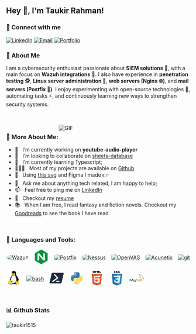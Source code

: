 ## Hey 👋, I'm Taukir Rahman!


### 🤝 Connect with me

[![LinkedIn](https://img.shields.io/badge/LinkedIn-0A66C2?logo=linkedin&logoColor=white)](https://linkedin.com/in/taukirrahman)
[![Email](https://img.shields.io/badge/Email-Contact-blue?logo=gmail&logoColor=white)](mailto:taukir1515@gmail.com)
[![Portfolio](https://img.shields.io/badge/Portfolio-GitHub%20Pages-111?logo=github)](https://github.com/Taukir1515)

### 👋 About Me  

I am a cybersecurity enthusiast passionate about **SIEM solutions** 🔎, with a main focus on **Wazuh integrations** 🔎. I also have experience in **penetration testing** 🕵️, **Linux server administration 🐧**, **web servers (Nginx 🌐)**, and **mail servers (Postfix 📧)**. I enjoy experimenting with open-source technologies 🔐, automating tasks ⚡, and continuously learning new ways to strengthen security systems.  

<br/>
<br/>

<img align="right" alt="GIF" src="https://cdn.dribbble.com/userupload/24380627/file/original-b5d50e9fd0cddf6d501238cdb90684f4.gif" width="360px"/>
  
### 🧐 More About Me:

- 🔭 &nbsp; I’m currently working on **youtube-audio-player**
- 🤝 &nbsp; I’m looking to collaborate on [sheets-database](https://github.com/rahul-jha98/sheets-database)
- 🌱 &nbsp; I’m currently learning Typescript; 
- 👨🏻‍💻 &nbsp; Most of my projects are available on [Github](https://github.com/rahul-jha98?tab=repositories)
- 🎨 &nbsp; Using [this svg](https://storyset.com/illustration/javascript-frameworks/amico) and Figma I made 👉
- 💬 &nbsp; Ask me about anything tech related, I am happy to help;
- 📫 &nbsp; Feel free to ping me on [LinkedIn](https://www.linkedin.com/in/rahul-jha98/)
- 📝 &nbsp; Checkout my [resume](https://drive.google.com/file/d/1ZpR5pVBTnl_Qybq7GE3MGy1SB1JehVSE/view?usp=sharing)
- 📚 &nbsp; When I am free, I read fantasy and fiction novels. Checkout my [Goodreads](https://www.goodreads.com/rahul-jha98) to see the book I have read

<br>

### 🔨 Languages and Tools:


<p align="left" style="display: flex; gap: 15px; flex-wrap: wrap; align-items: center;">

<!-- Wazuh -->
<a href="https://wazuh.com/" target="_blank" rel="noreferrer">
  <img src="https://community.splunk.com/legacyfs/online/avatars/521026.jpg" alt="Wazuh" width="45" height="40" style="border-radius: 50%;"/>
</a>


  <!-- Nginx -->
  <a href="https://www.nginx.com" target="_blank" rel="noreferrer">
    <img src="https://raw.githubusercontent.com/devicons/devicon/master/icons/nginx/nginx-original.svg" alt="nginx" width="40" height="40"/>
  </a>

<!-- Postfix -->
<a href="http://www.postfix.org/" target="_blank" rel="noreferrer">
  <img src="https://upload.wikimedia.org/wikipedia/commons/thumb/1/1f/Postfix_Logo.svg/1200px-Postfix_Logo.svg.png" alt="Postfix" width="50" height="40" style="border-radius: 20%;"/>
</a>

<!-- Nessus -->
<a href="https://www.tenable.com/products/nessus" target="_blank" rel="noreferrer">
  <img src="https://letslearnabout.net/wp-content/uploads/2023/08/Xrfr2ME.png" alt="Nessus" width="50" height="40" style="border-radius: 30%;"/>
</a>

<!-- OpenVAS -->
<a href="https://www.openvas.org/" target="_blank" rel="noreferrer">
  <img src="https://forum.greenbone.net/uploads/default/original/1X/85f2c3c10c2be8e4a9eb7a1d0cd34c5d66d57aba.png" alt="OpenVAS" width="40" height="40" style="border-radius: 15%;"/>
</a>

<!-- Acunetix -->
<a href="https://www.acunetix.com/" target="_blank" rel="noreferrer">
  <img src="https://encrypted-tbn0.gstatic.com/images?q=tbn:ANd9GcRqdhf3S-yz3qRYhbEd_Zhc1IlcWXpGRHsoE4O9OGgIKcejImfTxOELhU7-2uzW0171XCs&usqp=CAU" alt="Acunetix" width="40" height="40" style="border-radius: 15%;"/>
</a>

  <!-- Git -->
  <a href="https://git-scm.com/" target="_blank" rel="noreferrer">
    <img src="https://www.vectorlogo.zone/logos/git-scm/git-scm-icon.svg" alt="git" width="40" height="40"/>
  </a>

  <!-- Linux -->
  <a href="https://www.linux.org/" target="_blank" rel="noreferrer">
    <img src="https://raw.githubusercontent.com/devicons/devicon/master/icons/linux/linux-original.svg" alt="linux" width="40" height="40"/>
  </a>

  <!-- Bash -->
  <a href="https://www.gnu.org/software/bash/" target="_blank" rel="noreferrer">
    <img src="https://www.vectorlogo.zone/logos/gnu_bash/gnu_bash-icon.svg" alt="bash" width="40" height="40"/>
  </a>

  <!-- Windows PowerShell -->
  <a href="https://learn.microsoft.com/powershell/" target="_blank" rel="noreferrer">
    <img src="https://raw.githubusercontent.com/devicons/devicon/master/icons/powershell/powershell-plain.svg" alt="powershell" width="40" height="40"/>
  </a>

  <!-- Python -->
  <a href="https://www.python.org" target="_blank" rel="noreferrer">
    <img src="https://raw.githubusercontent.com/devicons/devicon/master/icons/python/python-original.svg" alt="python" width="40" height="40"/>
  </a>

  <!-- HTML -->
  <a href="https://www.w3.org/html/" target="_blank" rel="noreferrer">
    <img src="https://raw.githubusercontent.com/devicons/devicon/master/icons/html5/html5-original-wordmark.svg" alt="html5" width="40" height="40"/>
  </a>

  <!-- CSS -->
  <a href="https://www.w3.org/Style/CSS/" target="_blank" rel="noreferrer">
    <img src="https://raw.githubusercontent.com/devicons/devicon/master/icons/css3/css3-original-wordmark.svg" alt="css3" width="40" height="40"/>
  </a>

  <!-- MySQL -->
  <a href="https://www.mysql.com/" target="_blank" rel="noreferrer">
    <img src="https://raw.githubusercontent.com/devicons/devicon/master/icons/mysql/mysql-original-wordmark.svg" alt="mysql" width="40" height="40"/>
  </a>

</p>

<br>


### 📊 Github Stats
<a href='https://github.com/rahul-jha98/github-stats-transparent'>
  
<a>
  <p>
    <img align="left" src="https://github-readme-stats.vercel.app/api/top-langs?username=taukir1515&show_icons=true&locale=en&layout=compact&bg_color=000000&text_color=868686&border_color=000000" alt="taukir1515" />
  </p>
</a>

